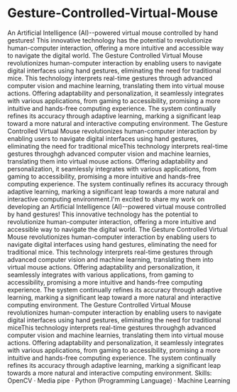 # Gesture-Controlled-Virtual-Mouse
An Artificial Intelligence (AI)--powered virtual mouse controlled by hand gestures! This innovative technology has the potential to revolutionize human-computer interaction, offering a more intuitive and accessible way to navigate the digital world. The Gesture Controlled Virtual Mouse revolutionizes human-computer interaction by enabling users to navigate digital interfaces using hand gestures, eliminating the need for traditional mice. This technology interprets real-time gestures through advanced computer vision and machine learning, translating them into virtual mouse actions. Offering adaptability and personalization, it seamlessly integrates with various applications, from gaming to accessibility, promising a more intuitive and hands-free computing experience. The system continually refines its accuracy through adaptive learning, marking a significant leap toward a more natural and interactive computing environment. The Gesture Controlled Virtual Mouse revolutionizes human-computer interaction by enabling users to navigate digital interfaces using hand gestures, eliminating the need for traditional miceThis technology interprets real-time gestures throughgh advanced computer vision and machine learnies, translating them into virtual mouse actions. Offering adaptability and personalization, it seamlessly integrates with various applications, from gaming to accessibility, promising a more intuitive and hands-free computing experience. The system continually refines its accuracy through adaptive learning, marking a significant leap towards a more natural and interactive computing environment.I'm excited to share my work on developing an Artificial Intelligence (AI)--powered virtual mouse controlled by hand gestures! This innovative technology has the potential to revolutionize human-computer interaction, offering a more intuitive and accessible way to navigate the digital world. The Gesture Controlled Virtual Mouse revolutionizes human-computer interaction by enabling users to navigate digital interfaces using hand gestures, eliminating the need for traditional mice. This technology interprets real-time gestures through advanced computer vision and machine learning, translating them into virtual mouse actions. Offering adaptability and personalization, it seamlessly integrates with various applications, from gaming to accessibility, promising a more intuitive and hands-free computing experience. The system continually refines its accuracy through adaptive learning, marking a significant leap toward a more natural and interactive computing environment. The Gesture Controlled Virtual Mouse revolutionizes human-computer interaction by enabling users to navigate digital interfaces using hand gestures, eliminating the need for traditional miceThis technology interprets real-time gestures throughgh advanced computer vision and machine learnies, translating them into virtual mouse actions. Offering adaptability and personalization, it seamlessly integrates with various applications, from gaming to accessibility, promising a more intuitive and hands-free computing experience. The system continually refines its accuracy through adaptive learning, marking a significant leap towards a more natural and interactive computing environment.
Skills: OpenCV · Media pipe · Python (Programming Language) · Machine Learning
